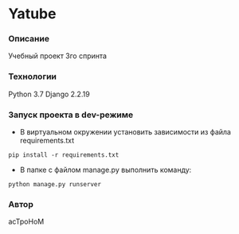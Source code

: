 # Yatube
### Описание
Учебный проект 3го спринта
### Технологии
Python 3.7
Django 2.2.19
### Запуск проекта в dev-режиме
- В виртуальном окружении установить зависимости из файла requirements.txt
```
pip install -r requirements.txt
``` 
- В папке с файлом manage.py выполнить команду:
```
python manage.py runserver
```
### Автор
acTpoHoM